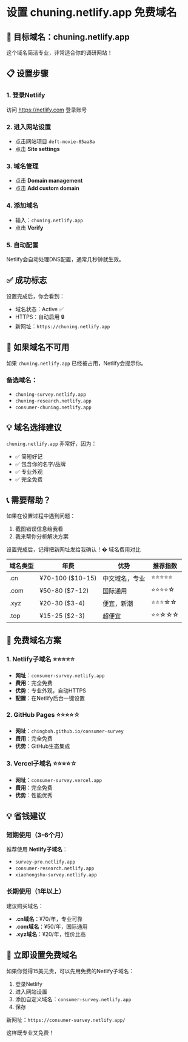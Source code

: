 # 设置 chuning.netlify.app 免费域名

## 🎯 目标域名：chuning.netlify.app

这个域名简洁专业，非常适合你的调研网站！

## 📋 设置步骤

### 1. 登录Netlify
访问 https://netlify.com 登录账号

### 2. 进入网站设置
- 点击网站项目 `deft-moxie-85aa8a`
- 点击 **Site settings**

### 3. 域名管理
- 点击 **Domain management**
- 点击 **Add custom domain**

### 4. 添加域名
- 输入：`chuning.netlify.app`
- 点击 **Verify**

### 5. 自动配置
Netlify会自动处理DNS配置，通常几秒钟就生效。

## ✅ 成功标志

设置完成后，你会看到：
- 域名状态：Active ✅
- HTTPS：自动启用 🔒
- 新网址：`https://chuning.netlify.app`

## 🚨 如果域名不可用

如果 `chuning.netlify.app` 已经被占用，Netlify会提示你。

### 备选域名：
- `chuning-survey.netlify.app`
- `chuning-research.netlify.app`
- `consumer-chuning.netlify.app`

## 💡 域名选择建议

`chuning.netlify.app` 非常好，因为：
- ✅ 简短好记
- ✅ 包含你的名字/品牌
- ✅ 专业外观
- ✅ 完全免费

## 📞 需要帮助？

如果在设置过程中遇到问题：
1. 截图错误信息给我看
2. 我来帮你分析解决方案

设置完成后，记得把新网址发给我确认！� 域名费用对比

| 域名类型 | 年费 | 优势 | 推荐指数 |
|---------|------|------|----------|
| .cn | ¥70-100 ($10-15) | 中文域名，专业 | ⭐⭐⭐⭐⭐ |
| .com | ¥50-80 ($7-12) | 国际通用 | ⭐⭐⭐⭐☆ |
| .xyz | ¥20-30 ($3-4) | 便宜，新潮 | ⭐⭐⭐☆☆ |
| .top | ¥15-25 ($2-3) | 超便宜 | ⭐⭐☆☆☆ |

## 🎯 免费域名方案

### 1. Netlify子域名 ⭐⭐⭐⭐⭐
- **网址**：`consumer-survey.netlify.app`
- **费用**：完全免费
- **优势**：专业外观，自动HTTPS
- **配置**：在Netlify后台一键设置

### 2. GitHub Pages ⭐⭐⭐⭐☆
- **网址**：`chingboh.github.io/consumer-survey`
- **费用**：完全免费
- **优势**：GitHub生态集成

### 3. Vercel子域名 ⭐⭐⭐⭐☆
- **网址**：`consumer-survey.vercel.app`
- **费用**：完全免费
- **优势**：性能优秀

## 💡 省钱建议

### 短期使用（3-6个月）
推荐使用 **Netlify子域名**：
- `survey-pro.netlify.app`
- `consumer-research.netlify.app`
- `xiaohongshu-survey.netlify.app`

### 长期使用（1年以上）
建议购买域名：
- **.cn域名**：¥70/年，专业可靠
- **.com域名**：¥50/年，国际通用
- **.xyz域名**：¥20/年，性价比高

## 🚀 立即设置免费域名

如果你觉得15美元贵，可以先用免费的Netlify子域名：

1. 登录Netlify
2. 进入网站设置
3. 添加自定义域名：`consumer-survey.netlify.app`
4. 保存

新网址：`https://consumer-survey.netlify.app/`

这样既专业又免费！